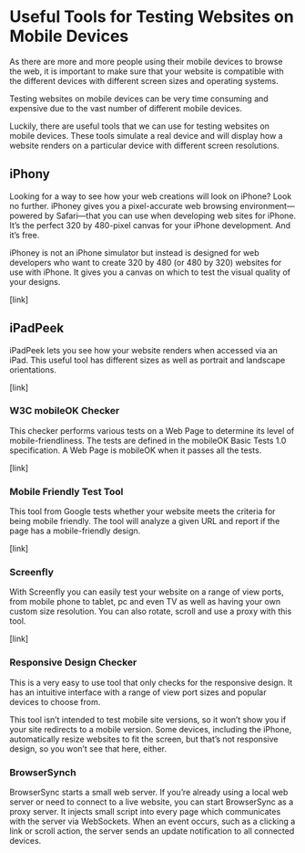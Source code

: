 
# Useful Tools for Testing Websites on Mobile Devices


As there are more and more people using their mobile devices to browse the web, it is important to make sure that your website is compatible with the different devices with different screen sizes and operating systems.

Testing websites on mobile devices can be very time consuming and expensive due to the vast number of different mobile devices.

Luckily, there are useful tools that we can use for testing websites on mobile devices. These tools simulate a real device and will display how a website renders on a particular device with different screen resolutions.

## iPhony

Looking for a way to see how your web creations will look on iPhone? Look no further. iPhoney gives you a pixel-accurate web browsing environment—powered by Safari—that you can use when developing web sites for iPhone. It’s the perfect 320 by 480-pixel canvas for your iPhone development. And it’s free.

iPhoney is not an iPhone simulator but instead is designed for web developers who want to create 320 by 480 (or 480 by 320) websites for use with iPhone. It gives you a canvas on which to test the visual quality of your designs.

[link]

## iPadPeek

iPadPeek lets you see how your website renders when accessed via an iPad. This useful tool has different sizes as well as portrait and landscape orientations.

[link]

### W3C mobileOK Checker

This checker performs various tests on a Web Page to determine its level of mobile-friendliness. The tests are defined in the mobileOK Basic Tests 1.0 specification. A Web Page is mobileOK when it passes all the tests.

[link]


### Mobile Friendly Test Tool

This tool from Google tests whether your website meets the criteria for being mobile friendly. The tool will analyze a given URL and report if the page has a mobile-friendly design.

[link]

### Screenfly 

With Screenfly you can easily test your website on a range of view ports, from mobile phone to tablet, pc and even TV as well as having your own custom size resolution. You can also rotate, scroll and use a proxy with this tool.

[link]


### Responsive Design Checker

This is a very easy to use tool that only checks for the responsive design. It has an intuitive interface with a range of view port sizes and popular devices to choose from.

This tool isn’t intended to test mobile site versions, so it won’t show you if your site redirects to a mobile version. Some devices, including the iPhone, automatically resize websites to fit the screen, but that’s not responsive design, so you won’t see that here, either.

### BrowserSynch

BrowserSync starts a small web server. If you’re already using a local web server or need to connect to a live website, you can start BrowserSync as a proxy server. It injects small script into every page which communicates with the server via WebSockets. When an event occurs, such as a clicking a link or scroll action, the server sends an update notification to all connected devices.





